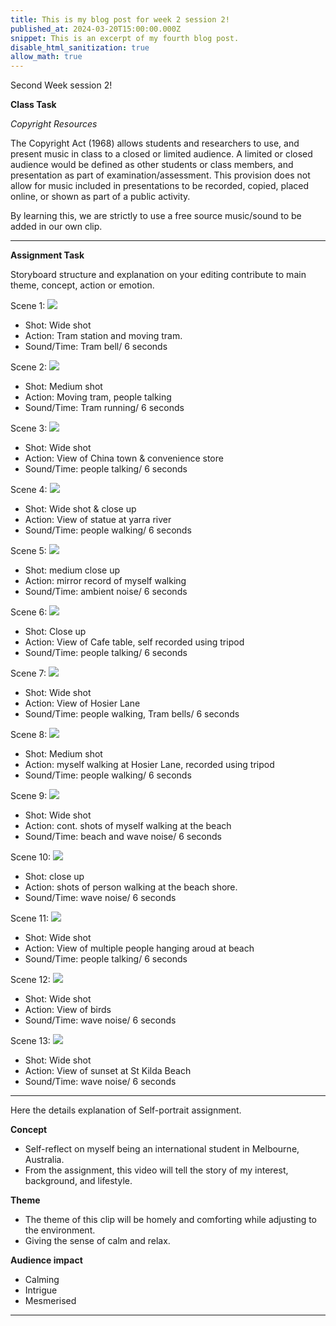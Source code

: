 ```yaml
---
title: This is my blog post for week 2 session 2!
published_at: 2024-03-20T15:00:00.000Z
snippet: This is an excerpt of my fourth blog post.
disable_html_sanitization: true
allow_math: true
---
```


Second Week session 2!

**Class Task**

*Copyright Resources*

The Copyright Act (1968) allows students and researchers to use, and present music in class to a closed or limited audience. A limited or closed audience would be defined as other students or class members, and presentation as part of examination/assessment. This provision does not allow for music included in presentations to be recorded, copied, placed online, or shown as part of a public activity.

By learning this, we are strictly to use a free source music/sound to be added in our own clip.

---

**Assignment Task**

Storyboard structure and explanation on your editing contribute to main theme, concept, action or emotion.

Scene 1:
![](/images/week2s2/Stb_01.jpg)
- Shot: Wide shot
- Action: Tram station and moving tram.
- Sound/Time: Tram bell/ 6 seconds

Scene 2:
![](/images/week2s2/Stb_02.jpg)
- Shot: Medium shot
- Action: Moving tram, people talking
- Sound/Time: Tram running/ 6 seconds

Scene 3:
![](/images/week2s2/Stb_03.jpg)
- Shot: Wide shot
- Action: View of China town & convenience store
- Sound/Time: people talking/ 6 seconds

Scene 4:
![](/images/week2s2/Stb_04.jpg)
- Shot: Wide shot & close up
- Action: View of statue at yarra river
- Sound/Time: people walking/ 6 seconds

Scene 5:
![](/images/week2s2/Stb_05.jpg)
- Shot: medium close up
- Action: mirror record of myself walking
- Sound/Time: ambient noise/ 6 seconds

Scene 6:
![](/images/week2s2/Stb_06.jpg)
- Shot: Close up
- Action: View of Cafe table, self recorded using tripod
- Sound/Time: people talking/ 6 seconds

Scene 7:
![](/images/week2s2/Stb_07.jpg)
- Shot: Wide shot
- Action: View of Hosier Lane
- Sound/Time: people walking, Tram bells/ 6 seconds

Scene 8:
![](/images/week2s2/Stb_08.jpg)
- Shot: Medium shot
- Action: myself walking at Hosier Lane, recorded using tripod
- Sound/Time: people walking/ 6 seconds

Scene 9:
![](/images/week2s2/Stb_09.jpg)
- Shot: Wide shot
- Action: cont. shots of myself walking at the beach
- Sound/Time: beach and wave noise/ 6 seconds

Scene 10:
![](/images/week2s2/Stb_10.jpg)
- Shot: close up
- Action: shots of person walking at the beach shore.
- Sound/Time: wave noise/ 6 seconds

Scene 11:
![](/images/week2s2/Stb_11.jpg)
- Shot: Wide shot
- Action: View of multiple people hanging aroud at beach
- Sound/Time: people talking/ 6 seconds

Scene 12:
![](/images/week2s2/Stb_12.jpg)
- Shot: Wide shot
- Action: View of birds
- Sound/Time: wave noise/ 6 seconds

Scene 13:
![](/images/week2s2/Stb_13.jpg)
- Shot: Wide shot
- Action: View of sunset at St Kilda Beach
- Sound/Time: wave noise/ 6 seconds

---

Here the details explanation of Self-portrait assignment.


**Concept**
- Self-reflect on myself being an international student in Melbourne, Australia.
- From the assignment, this video will tell the story of my interest, background, and lifestyle.

**Theme**
- The theme of this clip will be homely and comforting while adjusting to the environment.
- Giving the sense of calm and relax.

**Audience impact**
- Calming
- Intrigue
- Mesmerised

---
